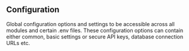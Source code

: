 ## Configuration

Global configuration options and settings to be accessible across all modules and certain .env files. These configuration options can contain either common, basic settings or secure API keys, database connection URLs etc.
